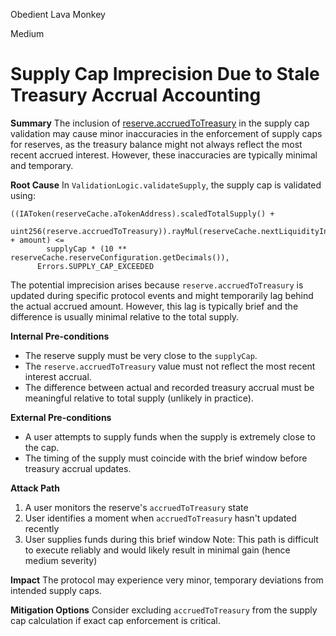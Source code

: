 Obedient Lava Monkey

Medium

# Supply Cap Imprecision Due to Stale Treasury Accrual Accounting

**Summary**
The inclusion of [reserve.accruedToTreasury](https://github.com/sherlock-audit/2025-01-aave-v3-3/blob/8da00c84076db02af24bfe20cc6b99e6738f743f/aave-v3-origin/src/contracts/protocol/libraries/logic/ValidationLogic.sol#L83-L86) in the supply cap validation may cause minor inaccuracies in the enforcement of supply caps for reserves, as the treasury balance might not always reflect the most recent accrued interest. However, these inaccuracies are typically minimal and temporary.

**Root Cause**
In `ValidationLogic.validateSupply`, the supply cap is validated using:
```solidity
((IAToken(reserveCache.aTokenAddress).scaledTotalSupply() +
          uint256(reserve.accruedToTreasury)).rayMul(reserveCache.nextLiquidityIndex) + amount) <=
        supplyCap * (10 ** reserveCache.reserveConfiguration.getDecimals()),
      Errors.SUPPLY_CAP_EXCEEDED
```

The potential imprecision arises because `reserve.accruedToTreasury` is updated during specific protocol events and might temporarily lag behind the actual accrued amount. However, this lag is typically brief and the difference is usually minimal relative to the total supply.

**Internal Pre-conditions**
- The reserve supply must be very close to the `supplyCap`.
- The `reserve.accruedToTreasury` value must not reflect the most recent interest accrual.
- The difference between actual and recorded treasury accrual must be meaningful relative to total supply (unlikely in practice).

**External Pre-conditions**
- A user attempts to supply funds when the supply is extremely close to the cap.
- The timing of the supply must coincide with the brief window before treasury accrual updates.

**Attack Path**
1. A user monitors the reserve's `accruedToTreasury` state
2. User identifies a moment when `accruedToTreasury` hasn't updated recently
3. User supplies funds during this brief window
Note: This path is difficult to execute reliably and would likely result in minimal gain (hence medium severity)

**Impact**
The protocol may experience very minor, temporary deviations from intended supply caps.

**Mitigation Options**
Consider excluding `accruedToTreasury` from the supply cap calculation if exact cap enforcement is critical.